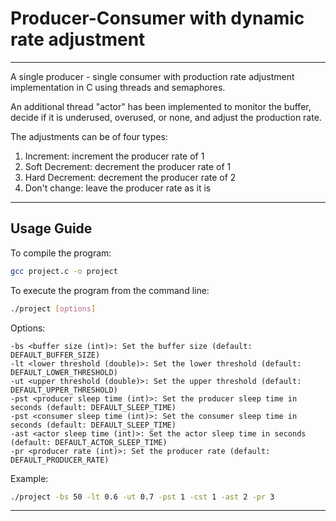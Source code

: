 # Producer-Consumer with dynamic rate adjustment
---

A single producer - single consumer with production rate adjustment implementation in C using threads and semaphores.

An additional thread "actor" has been implemented to monitor the buffer, decide if it is underused, overused, or none, and adjust the production rate.

The adjustments can be of four types:
1. Increment: increment the producer rate of 1
2. Soft Decrement: decrement the producer rate of 1
3. Hard Decrement: decrement the producer rate of 2
4. Don't change: leave the producer rate as it is
---
## Usage Guide
To compile the program:

```bash
gcc project.c -o project
```

To execute the program from the command line:

```bash
./project [options]
```

Options:

    -bs <buffer size (int)>: Set the buffer size (default: DEFAULT_BUFFER_SIZE)
    -lt <lower threshold (double)>: Set the lower threshold (default: DEFAULT_LOWER_THRESHOLD)
    -ut <upper threshold (double)>: Set the upper threshold (default: DEFAULT_UPPER_THRESHOLD)
    -pst <producer sleep time (int)>: Set the producer sleep time in seconds (default: DEFAULT_SLEEP_TIME)
    -pst <consumer sleep time (int)>: Set the consumer sleep time in seconds (default: DEFAULT_SLEEP_TIME)
    -ast <actor sleep time (int)>: Set the actor sleep time in seconds (default: DEFAULT_ACTOR_SLEEP_TIME)
    -pr <producer rate (int)>: Set the producer rate (default: DEFAULT_PRODUCER_RATE)

Example:

```bash
./project -bs 50 -lt 0.6 -ut 0.7 -pst 1 -cst 1 -ast 2 -pr 3
```
---
